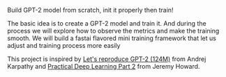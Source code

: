 Build GPT-2 model from scratch, init it properly then train!

The basic idea is to create a GPT-2 model and train it. And during the
process we will explore how to observe the metrics and make the training
smooth.
We will build a fastai flavored mini training framework that let us
adjust and training process more easily

This project is inspired by [Let's reproduce GPT-2 (124M)](https://www.youtube.com/watch?v=l8pRSuU81PU&t=2239s&ab_channel=AndrejKarpathy) from Andrej Karpathy
and [Practical Deep Learning Part 2](https://www.youtube.com/playlist?list=PLfYUBJiXbdtRUvTUYpLdfHHp9a58nWVXP) from Jeremy Howard.

